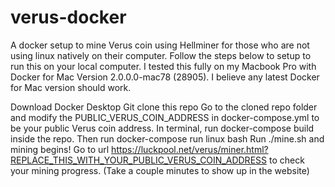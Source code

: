 # verus-docker
A docker setup to mine Verus coin using Hellminer for those who are not using linux natively on their computer. Follow the steps below to setup to run this on your local computer. I tested this fully on my Macbook Pro with Docker for Mac Version 2.0.0.0-mac78 (28905). I believe any latest Docker for Mac version should work.

Download Docker Desktop
Git clone this repo
Go to the cloned repo folder and modify the PUBLIC_VERUS_COIN_ADDRESS in docker-compose.yml to be your public Verus coin address.
In terminal, run docker-compose build inside the repo.
Then run docker-compose run linux bash
Run ./mine.sh and mining begins! Go to url https://luckpool.net/verus/miner.html?REPLACE_THIS_WITH_YOUR_PUBLIC_VERUS_COIN_ADDRESS to check your mining progress. (Take a couple minutes to show up in the website)
